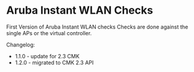 # Aruba Instant WLAN Checks

First Version of Aruba Instant WLAN checks
Checks are done against the single APs or the virtual controller.

Changelog:

- 1.1.0 - update for 2.3 CMK
- 1.2.0 - migrated to CMK 2.3 API
